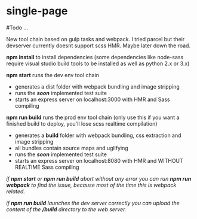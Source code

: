 # single-page


#Todo
...

New tool chain based on gulp tasks and webpack. I tried parcel but their devserver currently doesnt support scss HMR. Maybe later down the road.


**npm install** to install dependencies (some dependencies like node-sass require visual studio build tools to be installed as well as python 2.x or 3.x)

**npm start** runs the dev env tool chain
* generates a dist folder with webpack bundling and image stripping
* runs the ***soon*** implemented test suite
* starts an express server on localhost:3000 with HMR and Sass compiling



**npm run build** runs the prod env tool chain (only use this if you want a finished build to deploy, you'll lose scss realtime compilation)
* generates a **build** folder with webpack bundling, css extraction and image stripping
* all bundles contain source maps and uglifying
* runs the ***soon*** implemented test suite
* starts an express server on localhost:8080 with HMR and WITHOUT REALTIME Sass compiling

*if **npm start** or **npm run build** abort without any error you can run **npm run webpack** to find the issue, because most of the time this is webpack related.*

*if **npm run build** launches the dev server correctly you can upload the content of the **/build** directory to the web server.*
